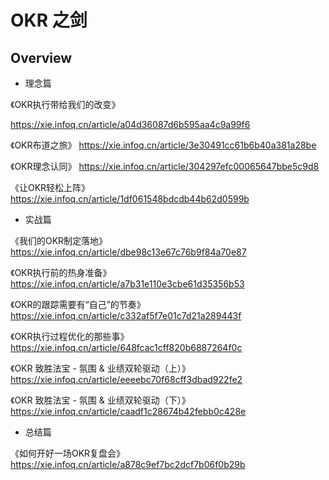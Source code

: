 # OKR 之剑

## Overview

- 理念篇

《OKR执行带给我们的改变》

<https://xie.infoq.cn/article/a04d36087d6b595aa4c9a99f6>

《OKR布道之旅》
<https://xie.infoq.cn/article/3e30491cc61b6b40a381a28be>

《OKR理念认同》
<https://xie.infoq.cn/article/304297efc00065647bbe5c9d8>

《让OKR轻松上阵》
<https://xie.infoq.cn/article/1df061548bdcdb44b62d0599b>

- 实战篇

《我们的OKR制定落地》
<https://xie.infoq.cn/article/dbe98c13e67c76b9f84a70e87>

《OKR执行前的热身准备》
<https://xie.infoq.cn/article/a7b31e110e3cbe61d35356b53>

《OKR的跟踪需要有“自己”的节奏》
<https://xie.infoq.cn/article/c332af5f7e01c7d21a289443f>

《OKR执行过程优化的那些事》
<https://xie.infoq.cn/article/648fcac1cff820b6887264f0c>

《OKR 致胜法宝 - 氛围 & 业绩双轮驱动（上）》
<https://xie.infoq.cn/article/eeeebc70f68cff3dbad922fe2>

《OKR 致胜法宝 - 氛围 & 业绩双轮驱动（下）》
<https://xie.infoq.cn/article/caadf1c28674b42febb0c428e>

- 总结篇

《如何开好一场OKR复盘会》
<https://xie.infoq.cn/article/a878c9ef7bc2dcf7b06f0b29b>
